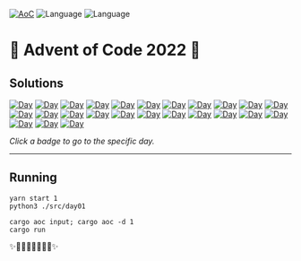 <!-- Entries between SOLUTIONS and RESULTS tags are auto-generated -->

[![AoC](https://badgen.net/badge/AoC/2022/green)](https://adventofcode.com/2022)
![Language](https://badgen.net/badge/Language/TypeScript/blue)
![Language](https://badgen.net/badge/Language/Python/yellow)


# 🎄 Advent of Code 2022 🎄

## Solutions

<!--SOLUTIONS-->

[![Day](https://badgen.net/badge/01/%E2%98%85%E2%98%85/yellow)](src/day01)
[![Day](https://badgen.net/badge/02/%E2%98%85%E2%98%85/yellow)](src/day02)
[![Day](https://badgen.net/badge/03/%E2%98%85%E2%98%85/yellow)](src/day03)
[![Day](https://badgen.net/badge/04/%E2%98%85%E2%98%85/yellow)](src/day04)
[![Day](https://badgen.net/badge/05/%E2%98%85%E2%98%85/yellow)](src/day05)
[![Day](https://badgen.net/badge/06/%E2%98%85%E2%98%85/yellow)](src/day06)
[![Day](https://badgen.net/badge/07/%E2%98%85%E2%98%85/yellow)](src/day07)
[![Day](https://badgen.net/badge/08/%E2%98%85%E2%98%85/yellow)](src/day08)
[![Day](https://badgen.net/badge/09/%E2%98%85%E2%98%85/yellow)](src/day09)
[![Day](https://badgen.net/badge/10/%E2%98%85%E2%98%85/yellow)](src/day10)
[![Day](https://badgen.net/badge/11/%E2%98%85%E2%98%85/yellow)](src/day11)
[![Day](https://badgen.net/badge/12/%E2%98%85%E2%98%85/yellow)](src/day12)
[![Day](https://badgen.net/badge/13/%E2%98%85%E2%98%85/yellow)](src/day13)
[![Day](https://badgen.net/badge/14/%E2%98%85%E2%98%85/yellow)](src/day14)
[![Day](https://badgen.net/badge/15/%E2%98%85%E2%98%85/yellow)](src/day15)
[![Day](https://badgen.net/badge/16/%E2%98%85%E2%98%85/yellow)](src/day16)
[![Day](https://badgen.net/badge/17/%E2%98%85%E2%98%85/yellow)](src/day17)
[![Day](https://badgen.net/badge/18/%E2%98%85%E2%98%85/yellow)](src/day18)
[![Day](https://badgen.net/badge/19/%E2%98%85%E2%98%85/yellow)](src/day19)
[![Day](https://badgen.net/badge/20/%E2%98%85%E2%98%85/yellow)](src/day20)
[![Day](https://badgen.net/badge/21/%E2%98%85%E2%98%85/yellow)](src/day21)
[![Day](https://badgen.net/badge/22/%E2%98%85%E2%98%85/yellow)](src/day22)
[![Day](https://badgen.net/badge/23/%E2%98%85%E2%98%85/yellow)](src/day23)
[![Day](https://badgen.net/badge/24/%E2%98%86%E2%98%86/gray)](src/day24)
[![Day](https://badgen.net/badge/25/%E2%98%86%E2%98%86/gray)](src/day25)

<!--/SOLUTIONS-->

_Click a badge to go to the specific day._

---

## Running

```
yarn start 1
python3 ./src/day01

cargo aoc input; cargo aoc -d 1
cargo run
```


✨🎄🎁🎄🎅🎄🎁🎄✨